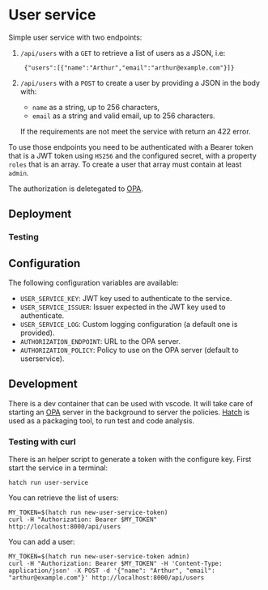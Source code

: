 # User service

Simple user service with two endpoints:

1. `/api/users` with a `GET` to retrieve a list of users as a JSON, i.e:

        {"users":[{"name":"Arthur","email":"arthur@example.com"}]}

2. `/api/users` with a `POST` to create a user by providing a JSON in the body
    with:
    - `name` as a string, up to 256 characters,
    - `email` as a string and valid email, up to 256 characters.

    If the requirements are not meet the service with return an 422 error.

To use those endpoints you need to be authenticated with a Bearer token that
is a JWT token using `HS256` and the configured secret, with a property `roles`
that is an array. To create a user that array must contain at least `admin`.

The authorization is deletegated to [OPA](https://www.openpolicyagent.org/).

## Deployment

### Testing

## Configuration

The following configuration variables are available:

- `USER_SERVICE_KEY`: JWT key used to authenticate to the service.
- `USER_SERVICE_ISSUER`: Issuer expected in the JWT key used to authenticate.
- `USER_SERVICE_LOG`: Custom logging configuration (a default one is provided).
- `AUTHORIZATION_ENDPOINT`: URL to the OPA server.
- `AUTHORIZATION_POLICY`: Policy to use on the OPA server (default to userservice).


## Development

There is a dev container that can be used with vscode. It will take care of
starting an [OPA](https://www.openpolicyagent.org/) server in the background
to server the policies. [Hatch](https://hatch.pypa.io/latest/) is used as a
packaging tool, to run test and code analysis.

### Testing with curl

There is an helper script to generate a token with the configure key. First
start the service in a terminal:

    hatch run user-service

You can retrieve the list of users:

    MY_TOKEN=$(hatch run new-user-service-token)
    curl -H "Authorization: Bearer $MY_TOKEN" http://localhost:8000/api/users

You can add a user:

    MY_TOKEN=$(hatch run new-user-service-token admin)
    curl -H "Authorization: Bearer $MY_TOKEN" -H 'Content-Type: application/json' -X POST -d '{"name": "Arthur", "email": "arthur@example.com"}' http://localhost:8000/api/users
